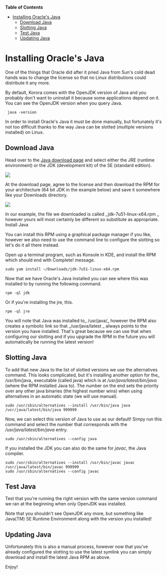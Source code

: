 

**Table of Contents**  

- [Installing Oracle's Java](#installing-oracles-java)
  - [Download Java](#download-java)
  - [Slotting Java](#slotting-java)
  - [Test Java](#test-java)
  - [Updating Java](#updating-java)



# Installing Oracle's Java

One of the things that Oracle did after it pried Java from Sun's cold dead hands was to change the license so that no Linux distributions could distribute it any more.

By default, Korora comes with the OpenJDK version of Java and you probably don't want to uninstall it because some applications depend on it. You can see the OpenJDK version when you query Java.

```
 java -version
```
In order to install Oracle's Java it must be done manually, but fortunately it's not too difficult thanks to the way Java can be slotted (multiple versions installed) on Linux.

## Download Java

Head over to the [Java download page](http://www.oracle.com/technetwork/java/javase/downloads/index.html) and select either the JRE (runtime environment) or the JDK (development kit) of the SE (standard edition).

![](https://github.com/kororaproject/kp-documentation/blob/master/img/install-oracle-java-download.jpg)

At the download page, agree to the license and then download the RPM for your architecture (64 bit JDK in the example below) and save it somewhere like your Downloads directory.

![](https://github.com/kororaproject/kp-documentation/blob/master/img/install-oracle-java-select.jpg)

In our example, the file we downloaded is called _jdk-7u51-linux-x64.rpm _ however yours will most certainly be different so substitute as appropriate.
Install Java

You can install this RPM using a graphical package manager if you like, however we also need to use the command line to configure the slotting so let's do it all there instead.

Open up a terminal program, such as Konsole in KDE, and install the RPM which should end with Complete! message.

```
sudo yum install ~/Downloads/jdk-7u51-linux-x64.rpm
```

Now that we have Oracle's Java installed you can see where this was installed to by running the following command.

```
rpm -ql jdk
```

Or if you're installing the jre, this.

```
rpm -ql jre
```

You will note that Java was installed to_ /usr/java/_ however the RPM also creates a symbolic link so that _/usr/java/latest _ always points to the version you have installed. That's great because we can use that when configuring our slotting and if you upgrade the RPM in the future you will automatically be running the latest version!

## Slotting Java

To add that new Java to the list of slotted versions we use the alternatives command. This looks complicated, but it's installing another option for the_ /usr/bin/java_ executable (called java) which is at _/usr/java/latest/bin/java_ (where the RPM installed Java to). The number on the end sets the priority over any other java binaries (the highest number wins) when using alternatives in an automatic state (we will use manual).

```
sudo /usr/sbin/alternatives --install /usr/bin/java java /usr/java/latest/bin/java 999999
```

Now, we can select this version of Java to use as our default! Simpy run this command and select the number that corresponds with the _/usr/java/latest/bin/java_ entry.

```
sudo /usr/sbin/alternatives --config java
```

If you installed the JDK you can also do the same for _javac_, the Java compiler.

```
sudo /usr/sbin/alternatives --install /usr/bin/javac javac /usr/java/latest/bin/javac 999999
sudo /usr/sbin/alternatives --config javac
```

## Test Java

Test that you're running the right version with the same version command we ran at the beginning when only OpenJDK was installed.




Note that you shouldn't see OpenJDK any more, but something like Java(TM) SE Runtime Environment along with the version you installed!

## Updating Java

Unfortunately this is also a manual process, however now that you've already configured the slotting to use the latest symlink you can simply download and install the latest Java RPM as above.

Enjoy!
